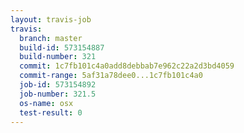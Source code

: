 ```yaml
---
layout: travis-job
travis:
  branch: master
  build-id: 573154887
  build-number: 321
  commit: 1c7fb101c4a0add8debbab7e962c22a2d3bd4059
  commit-range: 5af31a78dee0...1c7fb101c4a0
  job-id: 573154892
  job-number: 321.5
  os-name: osx
  test-result: 0
---
```

